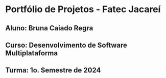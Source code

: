 # Portfólio de Projetos - Fatec Jacareí
## Aluno: Bruna Caiado Regra
## Curso: Desenvolvimento de Software Multiplataforma
## Turma: 1o. Semestre de 2024 

